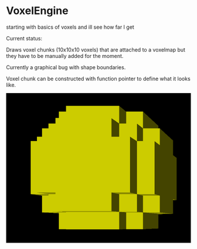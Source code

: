 # VoxelEngine
starting with basics of voxels and ill see how far I get

Current status:

Draws voxel chunks (10x10x10 voxels) that are attached to a voxelmap but they have to be manually added for the moment.

Currently a graphical bug with shape boundaries.

Voxel chunk can be constructed with function pointer to define what it looks like.

![alt text](https://raw.githubusercontent.com/theo-walton/VoxelEngine/master/images/voxelSphere)
